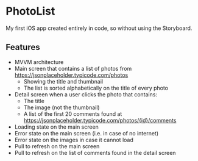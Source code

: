# PhotoList

My first iOS app created entirely in code, so without using the Storyboard.

## Features

- MVVM architecture
- Main screen that contains a list of photos from https://jsonplaceholder.typicode.com/photos
  - Showing the title and thumbnail
  - The list is sorted alphabetically on the title of every photo
- Detail screen when a user clicks the photo that contains:
  - The title
  - The image (not the thumbnail)
  - A list of the first 20 comments found at https://jsonplaceholder.typicode.com/photos/{id}/comments
- Loading state on the main screen
- Error state on the main screen (i.e. in case of no internet)
- Error state on the images in case it cannot load
- Pull to refresh on the main screen
- Pull to refresh on the list of comments found in the detail screen
